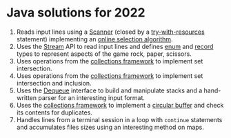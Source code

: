 # Java solutions for 2022

 1. Reads input lines using a [Scanner](https://docs.oracle.com/en/java/javase/19/docs/api/java.base/java/util/Scanner.html) (closed by a [try-with-resources](https://docs.oracle.com/javase/tutorial/essential/exceptions/tryResourceClose.html) statement) implementing an [online selection algorithm](https://en.m.wikipedia.org/wiki/Selection_algorithm#Online_selection_algorithm).
 1. Uses the [Stream](https://docs.oracle.com/en/java/javase/19/docs/api/java.base/java/util/stream/package-summary.html) API to read input lines and defines [enum](https://docs.oracle.com/javase/tutorial/java/javaOO/enum.html) and [record](https://openjdk.org/jeps/395) types to represent aspects of the game rock, paper, scissors.
 1. Uses operations from the [collections framework] to implement set intersection.
 1. Uses operations from the [collections framework] to implement set intersection and inclusion.
 1. Uses the [Dequeue](https://download.java.net/java/early_access/panama/docs/api/java.base/java/util/Deque.html) interface to build and manipulate stacks and a hand-written parser for an interesting input format.
 1. Uses the [collections framework] to implement a [circular buffer](https://en.wikipedia.org/wiki/Circular_buffer) and check its contents for duplicates.
 1. Handles lines from a terminal session in a loop with `continue` statements and accumulates files sizes using an interesting method on maps. 

[collections framework]: https://docs.oracle.com/javase/tutorial/collections/index.html
